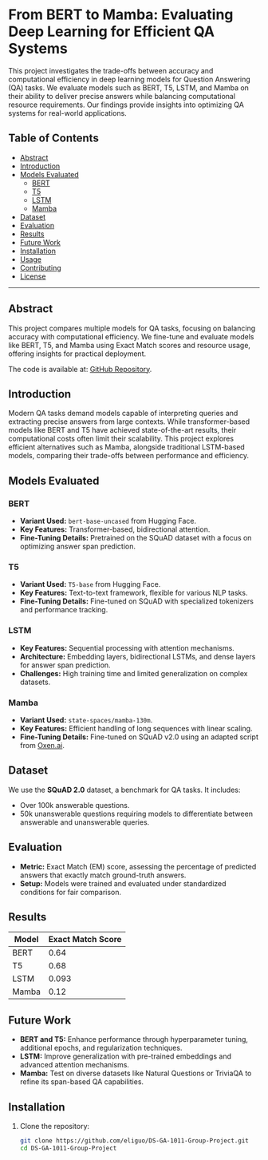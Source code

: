 # From BERT to Mamba: Evaluating Deep Learning for Efficient QA Systems

This project investigates the trade-offs between accuracy and computational efficiency in deep learning models for Question Answering (QA) tasks. We evaluate models such as BERT, T5, LSTM, and Mamba on their ability to deliver precise answers while balancing computational resource requirements. Our findings provide insights into optimizing QA systems for real-world applications.

## Table of Contents

- [Abstract](#abstract)
- [Introduction](#introduction)
- [Models Evaluated](#models-evaluated)
  - [BERT](#bert)
  - [T5](#t5)
  - [LSTM](#lstm)
  - [Mamba](#mamba)
- [Dataset](#dataset)
- [Evaluation](#evaluation)
- [Results](#results)
- [Future Work](#future-work)
- [Installation](#installation)
- [Usage](#usage)
- [Contributing](#contributing)
- [License](#license)

---

## Abstract

This project compares multiple models for QA tasks, focusing on balancing accuracy with computational efficiency. We fine-tune and evaluate models like BERT, T5, and Mamba using Exact Match scores and resource usage, offering insights for practical deployment. 

The code is available at: [GitHub Repository](https://github.com/eliguo/DS-GA-1011-Group-Project).

## Introduction

Modern QA tasks demand models capable of interpreting queries and extracting precise answers from large contexts. While transformer-based models like BERT and T5 have achieved state-of-the-art results, their computational costs often limit their scalability. This project explores efficient alternatives such as Mamba, alongside traditional LSTM-based models, comparing their trade-offs between performance and efficiency.

## Models Evaluated

### BERT
- **Variant Used:** `bert-base-uncased` from Hugging Face.
- **Key Features:** Transformer-based, bidirectional attention.
- **Fine-Tuning Details:** Pretrained on the SQuAD dataset with a focus on optimizing answer span prediction.

### T5
- **Variant Used:** `T5-base` from Hugging Face.
- **Key Features:** Text-to-text framework, flexible for various NLP tasks.
- **Fine-Tuning Details:** Fine-tuned on SQuAD with specialized tokenizers and performance tracking.

### LSTM
- **Key Features:** Sequential processing with attention mechanisms.
- **Architecture:** Embedding layers, bidirectional LSTMs, and dense layers for answer span prediction.
- **Challenges:** High training time and limited generalization on complex datasets.

### Mamba
- **Variant Used:** `state-spaces/mamba-130m`.
- **Key Features:** Efficient handling of long sequences with linear scaling.
- **Fine-Tuning Details:** Fine-tuned on SQuAD v2.0 using an adapted script from [Oxen.ai](https://github.com/Oxen-AI/mamba-dive).

## Dataset

We use the **SQuAD 2.0** dataset, a benchmark for QA tasks. It includes:
- Over 100k answerable questions.
- 50k unanswerable questions requiring models to differentiate between answerable and unanswerable queries.

## Evaluation

- **Metric:** Exact Match (EM) score, assessing the percentage of predicted answers that exactly match ground-truth answers.
- **Setup:** Models were trained and evaluated under standardized conditions for fair comparison.

## Results

| Model   | Exact Match Score |
|---------|-------------------|
| BERT    | 0.64             |
| T5      | 0.68             |
| LSTM    | 0.093            |
| Mamba   | 0.12             |

## Future Work

- **BERT and T5:** Enhance performance through hyperparameter tuning, additional epochs, and regularization techniques.
- **LSTM:** Improve generalization with pre-trained embeddings and advanced attention mechanisms.
- **Mamba:** Test on diverse datasets like Natural Questions or TriviaQA to refine its span-based QA capabilities.

## Installation

1. Clone the repository:
   ```bash
   git clone https://github.com/eliguo/DS-GA-1011-Group-Project.git
   cd DS-GA-1011-Group-Project
